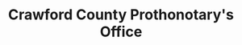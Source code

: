---
layout: repo
title: "Crawford County Prothonotary's Office"
id: 14471
permalink: repos/14471/
---